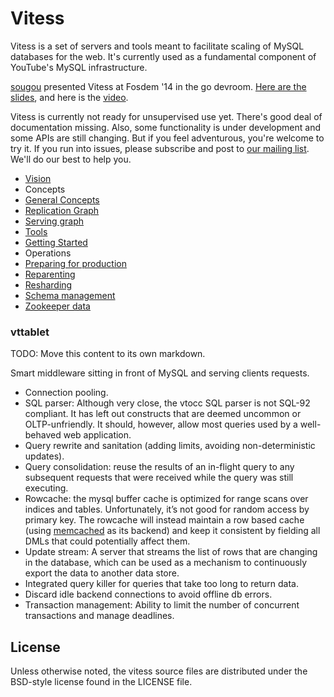 # Vitess

Vitess is a set of servers and tools meant to facilitate scaling of MySQL databases for the web.
It's currently used as a fundamental component of YouTube's MySQL infrastructure.

[sougou](https://github.com/sougou) presented Vitess at Fosdem '14 in the go devroom. [Here are the slides](https://github.com/youtube/vitess/blob/master/doc/Vitess2014.pdf?raw=true), and here is the [video](http://youtu.be/qATTTSg6zXk).

Vitess is currently not ready for unsupervised use yet.
There's good deal of documentation missing.
Also, some functionality is under development and some APIs are still changing.
But if you feel adventurous, you're welcome to try it.
If you run into issues, please subscribe and post to [our mailing list](https://groups.google.com/forum/#!forum/vitess).
We'll do our best to help you.

* [Vision](https://github.com/youtube/vitess/blob/master/doc/Vision.markdown)
* Concepts 
 * [General Concepts](https://github.com/youtube/vitess/blob/master/doc/Concepts.markdown)
 * [Replication Graph](https://github.com/youtube/vitess/blob/master/doc/ReplicationGraph.markdown)
 * [Serving graph](https://github.com/youtube/vitess/blob/master/doc/ServingGraph.markdown)
* [Tools](https://github.com/youtube/vitess/blob/master/doc/Tools.markdown)
* [Getting Started](https://github.com/youtube/vitess/blob/master/doc/GettingStarted.markdown)
* Operations
 * [Preparing for production](https://github.com/youtube/vitess/blob/master/doc/Production.markdown)
 * [Reparenting](https://github.com/youtube/vitess/blob/master/doc/Reparenting.markdown)
 * [Resharding](https://github.com/youtube/vitess/blob/master/doc/Resharding.markdown)
 * [Schema management](https://github.com/youtube/vitess/blob/master/doc/SchemaManagement.markdown)
 * [Zookeeper data](https://github.com/youtube/vitess/blob/master/doc/ZookeeperData.markdown)

### vttablet
TODO: Move this content to its own markdown.

Smart middleware sitting in front of MySQL and serving clients
requests.

* Connection pooling.
* SQL parser: Although very close, the vtocc SQL parser is not SQL-92
  compliant. It has left out constructs that are deemed uncommon or
  OLTP-unfriendly. It should, however, allow most queries used by a
  well-behaved web application.
* Query rewrite and sanitation (adding limits, avoiding non-deterministic updates).
* Query consolidation: reuse the results of an in-flight query to any
  subsequent requests that were received while the query was still
  executing.
* Rowcache: the mysql buffer cache is optimized for range scans over
  indices and tables. Unfortunately, it’s not good for random access
  by primary key. The rowcache will instead maintain a row based cache
  (using [memcached](http://memcached.org/) as its backend) and keep it
  consistent by fielding all DMLs that could potentially affect them.
* Update stream: A server that streams the list of rows that are changing
  in the database, which can be used as a mechanism to continuously export
  the data to another data store.
* Integrated query killer for queries that take too long to return
  data.
* Discard idle backend connections to avoid offline db errors.
* Transaction management: Ability to limit the number of concurrent
  transactions and manage deadlines.

## License

Unless otherwise noted, the vitess source files are distributed
under the BSD-style license found in the LICENSE file.
